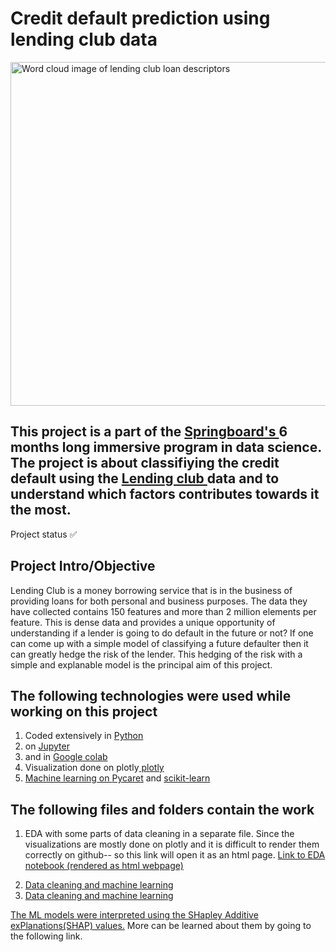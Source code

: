  <!DOCTYPE html>
<html>
 <h1>Credit default prediction using lending club data</h1>
 <!--# Project Name-->
 <!--### Credit default prediction using lending club data.-->
 <p align="left">
 <img src="https://github.com/abhinavgairola/Lending_Club_Project/blob/master/Word_Cloud.png" width="550" height="550" title="Word cloud image of lending club loan descriptors"><br>
   <!--<p align="center">
 <h2> Word cloud image of lending club loan descriptors</h2><br>
 </p>-->
 </p>
 <h2> This project is a part of the <a href= "https://www.springboard.com/">Springboard's </a> 6 months long immersive program in data science. The project is about classifiying the credit default using the <a href= "https://www.lendingclub.com/"> Lending club </a> data and to understand which factors contributes towards it the most.</h2> 
 <p> Project status &#x2705;</p>
 <h2>Project Intro/Objective</h2>
<p>Lending Club is a money borrowing service that is in the business of providing loans for both personal and business purposes. The data they have collected contains 150 features and more than 2 million elements per feature. This is dense data and provides a unique opportunity of understanding if a lender is going to do default in the future or not? If one can come up with a simple model of classifying a future defaulter then it can greatly hedge the risk of the lender. This hedging of the risk with a simple and explanable model is the principal aim of this project. </p>
<h2>The following technologies were used while working on this project</h2>
 <p><ol>
 <li>Coded extensively in <a href="https://www.python.org"> Python </a></li>
 <li> on <a href="https://jupyter.org"> Jupyter</a></li>
 <li> and in <a href="https://colab.research.google.com">Google colab</a></li>
  <li> Visualization done on plotly<a href="https://plotly.com"> plotly </li>
   <li> Machine learning on <a href="https://pycaret.org">Pycaret</a> and <a href="https://scikit-learn.org/stable/"> scikit-learn</a></li>
</ol>

</p>
<h2>The following files and folders contain the work</h2>
<ol>
 <li>
<p> EDA with some parts of data cleaning in a separate file. Since the visualizations are mostly done on plotly and it is difficult to render them correctly on github-- so this link will open it as an html page. 
 <a href="https://abhinavgairola.github.io/Lending_Club_Project/"> Link to EDA notebook (rendered as html webpage)</a></p></li>
 <li> <a href="https://github.com/abhinavgairola/Lending_Club_Project/blob/master/Machine_Learning.ipynb">Data cleaning and machine learning</li>
 <li> <a href="https://github.com/abhinavgairola/Lending_Club_Project/blob/master/CatBoost.ipynb">Data cleaning and machine learning</li>
  
 </ol>
 <p> The ML models were interpreted using the SHapley Additive exPlanations(SHAP) values.<a href"https://christophm.github.io/interpretable-ml-book/shap.html"> More can be learned about them by going to the following link.</a></p>

</body>
</html>


